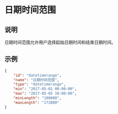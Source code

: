 # 日期时间范围

## 说明

日期时间范围允许用户选择起始日期时间和结束日期时间。

## 示例

```json
{
    "id": "datetimerange",
    "name": "日期时间范围",
    "type": "datetimerange",
    "min": "2017-05-01 00:00:00",
    "max": "2017-05-05 10:00:00",
    "minLength": "100000",
    "maxLength": "172800"
}
```
